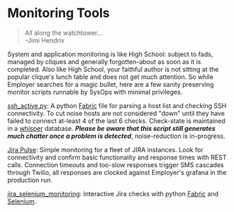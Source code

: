 # Monitoring Tools

> All along the watchtower...  
> -Jimi Hendrix  


System and application monitoring is like High School: subject to fads, managed by cliques and generally forgotten-about as soon as it is completed. Also like High School, your faithful author is not sitting at the popular clique's lunch table and does not get much attention. So while Employer searches for a magic bullet, here are a few sanity preserving monitor scripts runnable by SysOps with minimal privileges.


[ssh_active.py](ssh_active.py): A python [Fabric](http://www.fabfile.org) file for parsing a host list and checking SSH connectivity. To cut noise hosts are not considered "down" until they have failed to connect at-least 4 of the last 6 checks. Check-state is maintained in a [whisper](https://github.com/graphite-project/whisper) database. ***Please be aware that this script still generates much chatter once a problem is detected***, noise-reduction is in-progress.


[Jira Pulse](jira_pulse): Simple monitoring for a fleet of JIRA instances. Look for connectivity and confirm basic functionality and response times with REST calls. Connection timeouts and too-slow responses trigger SMS cascades through Twilio, all responses are clocked against Employer's grafana in the production run. 


[jira_selenium_monitoring](https://github.com/lbonanomi/monitoring_tools/blob/jira_selenium/jira_selenium_monitoring): Interactive Jira checks with python [Fabric](https://github.com/fabric/fabric) and [Selenium](https://github.com/SeleniumHQ/selenium). 

